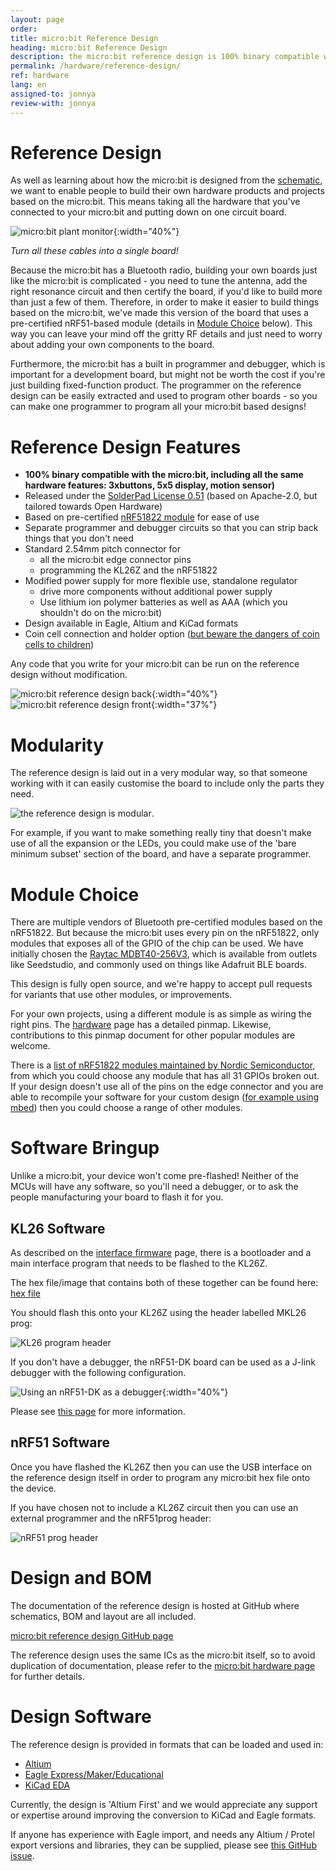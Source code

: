 ```yaml
---
layout: page
order:
title: micro:bit Reference Design
heading: micro:bit Reference Design
description: the micro:bit reference design is 100% binary compatible with the micro:bit but based on an nRF51 module instead of the chip directly on the board - this means you don't need to worry about antenna tuning or radio compliance when you make your own micro:bit derived design.
permalink: /hardware/reference-design/
ref: hardware
lang: en
assigned-to: jonnya
review-with: jonnya
---
```


# Reference Design

As well as learning about how the micro:bit is designed from the [schematic](../../hardware/schematic/),
we want to enable people to build their own hardware products and projects based
on the micro:bit. This means taking all the hardware that you've connected
to your micro:bit and putting down on one circuit board.

![micro:bit plant monitor](/docs/hardware/assets/referencedesign-57055.png){:width="40%"}

*Turn all these cables into a single board!*

Because the micro:bit has a Bluetooth radio, building your own boards just like
the micro:bit is complicated - you need to tune the antenna, add the right
resonance circuit and then certify the board, if you'd like to build more than
just a few of them. Therefore, in order to make it easier to build things based
on the micro:bit, we've made this version of the board that uses a pre-certified nRF51-based
module (details in [Module Choice](#module-choice) below). This way you can leave your mind off the gritty RF details and just need to worry about adding your own components to the board.

Furthermore, the micro:bit has a built in programmer and debugger, which is
important for a development board, but might not be worth the cost if you're
just building fixed-function product. The programmer on the reference design
can be easily extracted and used to program other boards - so you can make one
programmer to program all your micro:bit based designs!

# Reference Design Features

* **100% binary compatible with the micro:bit, including all the same hardware
features: 3xbuttons, 5x5 display, motion sensor)**
* Released under the [SolderPad License 0.51](http://solderpad.org/licenses/SHL-0.51/) (based on Apache-2.0, but tailored
  towards Open Hardware)
* Based on pre-certified [nRF51822 module](#module-choice) for ease of use
* Separate programmer and debugger circuits so that you can strip back
things that you don't need
* Standard 2.54mm pitch connector for
  * all the micro:bit edge connector pins
  * programming the KL26Z and the nRF51822
* Modified power supply for more flexible use, standalone regulator
  * drive more components without additional power supply
  * Use lithium ion polymer batteries as well as AAA (which you shouldn't do
  on the micro:bit)
* Design available in Eagle, Altium and KiCad formats
* Coin cell connection and holder option ([but beware the dangers of coin cells to children](http://www.bbc.co.uk/news/health-37410343))

Any code that you write for your micro:bit can be run on the reference design
without modification.

![micro:bit reference design back](/docs/hardware/assets/referencedesign-76a11.png){:width="40%"}
![micro:bit reference design front](/docs/hardware/assets/referencedesign-2988d.png){:width="37%"}

# Modularity

The reference design is laid out in a very modular way, so that someone working
with it can easily customise the board to include only the parts they need.

![the reference design is modular](/docs/hardware/assets/referencedesign-9cfb5.png).

For example, if you want to make something really tiny that doesn't make use
of all the expansion or the LEDs, you could make use of the 'bare minimum subset'
section of the board, and have a separate programmer.

# Module Choice

There are multiple vendors of Bluetooth pre-certified modules based on the nRF51822. But because the micro:bit uses every pin on the nRF51822, only modules that exposes all of the GPIO of the chip can be used. We have initially chosen the [Raytac MDBT40-256V3](http://www.raytac.com/product/ins.php?index_id=63), which is available from outlets like
Seedstudio, and commonly used on things like Adafruit BLE boards.

This design is fully open source, and we're happy to accept pull requests for
variants that use other modules, or improvements.

For your own projects, using a different module is as simple as wiring the right
pins. The [hardware](../../hardware/) page has a detailed pinmap. Likewise,
contributions to this pinmap document for other popular modules are welcome.

There is a [list of nRF51822 modules maintained by Nordic Semiconductor](https://www.nordicsemi.com/eng/Products/3rd-Party-Bluetooth-low-energy-Modules),
from which you could choose any module that has all 31 GPIOs broken out. If your
design doesn't use all of the pins on the edge connector and you are able to
recompile your software for your custom design ([for example using mbed](/software/runtime-mbed/))
then you could choose a range of other modules.

# Software Bringup

Unlike a micro:bit, your device won't come pre-flashed! Neither of the MCUs will
have any software, so you'll need a debugger, or to ask the people manufacturing
your board to flash it for you.

## KL26 Software

As described on the [interface firmware](/software/daplink-interface) page, there is
a bootloader and a main interface program that needs to be flashed to the KL26Z.

The hex file/image that contains both of these together can be found
here: [hex file](/docs/hardware/assets/kl26z_bl_if_BL0233_IF0234.hex.zip)

You should flash this onto your KL26Z using the header labelled MKL26 prog:

![KL26 program header](/docs/hardware/assets/referencedesign-7eaaa.png)

If you don't have a debugger, the nRF51-DK board can be used as a J-link
debugger with the following configuration.

![Using an nRF51-DK as a debugger](/docs/hardware/assets/referencedesign-609b1.png){:width="40%"}

Please see [this page](https://developer.mbed.org/users/MarceloSalazar/notebook/programming-a-minibeacon-bluetooth-module-nordic-n/) for more information.

## nRF51 Software

Once you have flashed the KL26Z then you can use the USB interface on the
reference design itself in order to program any micro:bit hex file onto the
device.

If you have chosen not to include a KL26Z circuit then you can use an external
programmer and the nRF51prog header:

![nRF51 prog header](/docs/hardware/assets/referencedesign-d1599.png)

# Design and BOM

The documentation of the reference design is hosted at GitHub where schematics, BOM and layout are all included.

[micro:bit reference design GitHub page](https://github.com/microbit-foundation/microbit-reference-design)

The reference design uses the same ICs as the micro:bit itself, so to avoid
duplication of documentation, please refer to the [micro:bit hardware page](../../hardware/) for further details.

# Design Software

The reference design is provided in formats that can be loaded and used in:

* [Altium](http://www.altium.com/)
* [Eagle Express/Maker/Educational](http://cadsoft.io/pricing/)
* [KiCad EDA](http://kicad-pcb.org/)

Currently, the design is 'Altium First' and we would appreciate any support or
expertise around improving the conversion to KiCad and Eagle formats.

If anyone has experience with Eagle import, and needs any Altium / Protel export versions and libraries, they can be supplied, please see [this GitHub issue](https://github.com/microbit-foundation/microbit-reference-design/issues/1).
